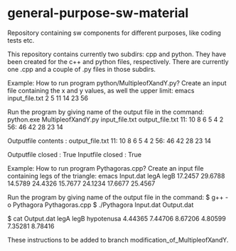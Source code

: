 # general-purpose-sw-material
Repository containing sw components for different purposes, like coding tests etc.

This repository contains currently two subdirs: cpp and python. They have been created for the c++ and python files, respectively.
There are currently one .cpp and a couple of .py files in those subdirs.

Example: How to run program python/MultipleofXandY.py?
Create an input file containing the x and y values, as well the upper limit:
emacs input_file.txt
2 5 11
14 23 56

Run the program by giving name of the output file in the command:
python.exe MultipleofXandY.py input_file.txt output_file.txt
11: 10 8 6 5 4 2
56: 46 42 28 23 14


Outputfile contents : output_file.txt
11: 10 8 6 5 4 2
56: 46 42 28 23 14

Outputfile  closed : True
Inputfile closed : True

Example: How to run program Pythagoras.cpp?
Create an input file containing legs of the triangle:
emacs Input.dat
legA    legB
17.2457 29.6788
14.5789 24.4326
15.7677 24.1234
17.6677 25.4567

Run the program by giving name of the output file in the command:
$ g++ -o Pythagora Pythagoras.cpp
$ ./Pythagora Input.dat Output.dat

$ cat Output.dat
legA    legB      hypotenusa
4.44365 7.44706   8.67206
4.80599 7.35281   8.78416

These instructions to be added to branch modification_of_MultipleofXandY.